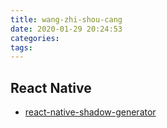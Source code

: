 ```yaml
---
title: wang-zhi-shou-cang
date: 2020-01-29 20:24:53
categories:
tags:
---
```


## React Native

- [react-native-shadow-generator](https://ethercreative.github.io/react-native-shadow-generator/)

<!--more-->
